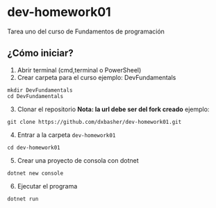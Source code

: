 # dev-homework01
Tarea uno del curso de Fundamentos de programación

## ¿Cómo iniciar?
1) Abrir terminal (cmd,terminal o PowerSheel)
2) Crear carpeta para el curso ejemplo: DevFundamentals
```
mkdir DevFundamentals
cd DevFundamentals
```
3) Clonar el repositorio **Nota: la url debe ser del fork creado** ejemplo:
```
git clone https://github.com/dxbasher/dev-homework01.git
```
4) Entrar a la carpeta `dev-homework01`
```
cd dev-homework01
```
5) Crear una proyecto de consola con dotnet
```
dotnet new console
```
6) Ejecutar el programa
```
dotnet run
```
 
